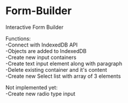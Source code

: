# Form-Builder
Interactive Form Builder

Functions:<br>
-Connect with IndexedDB API <br>
-Objects are added to IndexedDB<br>
-Create new input containers<br>
-Create text input element along with paragraph <br>
-Delete existing container and it's content<br>
-Create new Select list  with array of 3 elements <br>


Not implemented yet:<br>
-Create new radio type input
